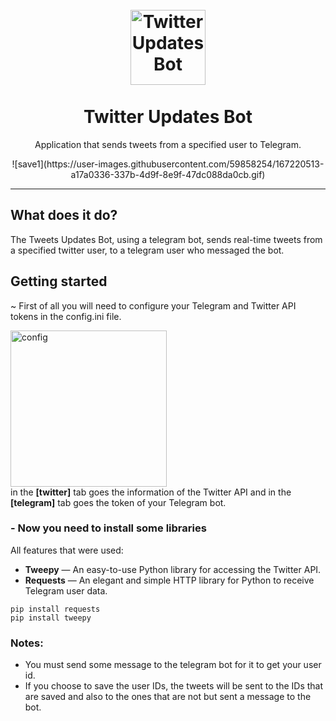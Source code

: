 <h1 align="center">
<br>
  <img src="https://icons.iconarchive.com/icons/lboi/tweetscotty/128/twitter-bot-icon.png" alt="Twitter Updates Bot" width="120">
<br>
<br>
Twitter Updates Bot
</h1>

<p align="center">Application that sends tweets from a specified user to Telegram.</p>



[//]: # (Add your gifs/images here:)
<div align="center">
  ![save1](https://user-images.githubusercontent.com/59858254/167220513-a17a0336-337b-4d9f-8e9f-47dc088da0cb.gif)
</div>

<hr />

## <b>What does it do?</b> 
The Tweets Updates Bot, using a telegram bot, sends real-time tweets from a specified twitter user, to a telegram user who messaged the bot.

## <b>Getting started</b>

~ First of all you will need to configure your Telegram and Twitter API tokens in the config.ini file.
<div>
  <img src="https://i.imgur.com/2y2rmNu.png" alt="config" height="250">
</div>
in the <b>[twitter]</b> tab goes the information of the Twitter API and in the <b>[telegram]</b> tab goes the token of your Telegram bot.

### - <b>Now you need to install some libraries</b>

All features that were used:

-  **Tweepy** — An easy-to-use Python library for accessing the Twitter API.
-  **Requests** —  An elegant and simple HTTP library for Python to receive Telegram user data.


``` 
pip install requests
pip install tweepy
```
### <b>Notes</b>: 

- You must send some message to the telegram bot for it to get your user id.
- If you choose to save the user IDs, the tweets will be sent to the IDs that are saved and also to the ones that are not but sent a message to the bot.
